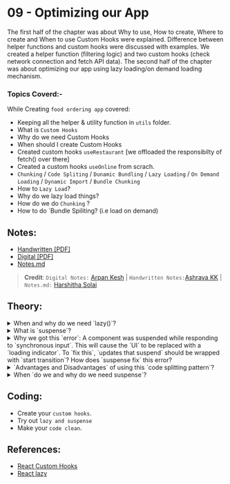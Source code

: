 # 09 - Optimizing our App

The first half of the chapter was about Why to use, How to create, Where to create and When to use Custom Hooks were explained. Difference between helper functions and custom hooks were discussed with examples. We created a helper function (filtering logic) and two custom hooks (check network connection and fetch API data). The second half of the chapter was about optimizing our app using lazy loading/on demand loading mechanism.

### Topics Coverd:-

While Creating `food ordering app` covered:
- Keeping all the helper & utility function in `utils` folder.
- What is `Custom Hooks`
- Why do we need Custom Hooks
- When should I create Custom Hooks
- Created custom hooks `useRestaurant` [we offloaded the responsibilty of fetch() over there]
- Created a custom hooks `useOnline` from scrach.
- `Chunking` / `Code Spliting` / `Dunamic Bundling` / `Lazy Loading` / `On Demand Loading` / `Dynamic Import` / `Bundle Chunking`
- How to `Lazy Load`?
- Why do we lazy load things?
- How do we do `Chunking` ?
- How to do `Bundle Spiliting? (i.e load on demand)


## Notes:

- [Handwritten [PDF]](https://github.com/deltanode/react-playground/blob/main/00-React-Notes/Chapter%2009%20-%20Optimizing%20our%20App%20%20-%20HandWritten%20Notes.pdf)
- [Digital [PDF]](https://github.com/deltanode/react-playground/blob/main/00-React-Notes/Chapter%2009%20-%20Optimizing%20our%20App%20-%20Digital%20Notes.pdf)
- [Notes.md](https://github.com/deltanode/react-playground/blob/main/09-optimizing-our-app/notes.md)

> **Credit**: `Digital Notes:` [Arpan Kesh](https://www.linkedin.com/in/arpan-kesh-687740194/) | `Handwritten Notes:`[Ashraya KK](https://github.com/Ashrayaa/Namaste-React) | `Notes.md:` [Harshitha Solai](https://github.com/Learn-React-With-Harshi)

## Theory:

<!-- *******************************-->
<details>
<summary>When and why do we need `lazy()`?</summary><br>
<blockquote>

</blockquote><br>
</details>

<!-- *******************************-->
<details>
<summary>What is `suspense`?</summary><br>
<blockquote>

</blockquote><br>
</details>

<!-- *******************************-->
<details>
<summary>Why we got this `error`: A component was suspended while responding to `synchronous input`. This will cause the `UI` to be replaced with a `loading indicator`. To `fix this`, `updates that suspend` should be wrapped with `start transition`? How does `suspense fix` this error?</summary><br>
<blockquote>

</blockquote><br>
</details>

<!-- *******************************-->
<details>
<summary>`Advantages and Disadvantages` of using this `code splitting pattern`?</summary><br>
<blockquote>

</blockquote><br>
</details>

<!-- *******************************-->
<details>
<summary>When `do we and why do we need suspense`?</summary><br>
<blockquote>

</blockquote><br>
</details>
<!-- *******************************-->

## Coding:

- Create your `custom hooks`.
- Try out `lazy and suspense`
- Make your `code clean`.

## References:

- [React Custom Hooks](https://reactjs.org/docs/hooks-custom.html)
- [React lazy](https://beta.reactjs.org/reference/react/lazy)
